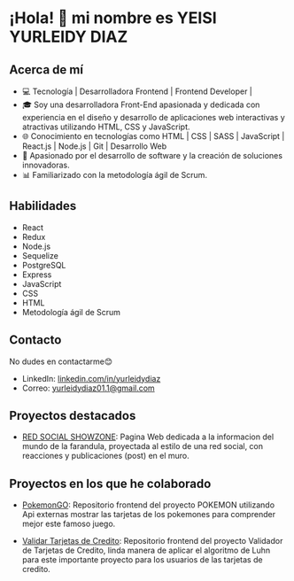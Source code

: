 # ¡Hola! 👋 mi nombre es YEISI YURLEIDY DIAZ 

## Acerca de mí
- 💻 Tecnología | Desarrolladora Frontend | Frontend Developer | 
- 🎓 Soy una desarrolladora Front-End apasionada y dedicada con experiencia en el diseño y desarrollo de aplicaciones web        interactivas y atractivas utilizando HTML, CSS y JavaScript.
- 🌐 Conocimiento en tecnologías como HTML | CSS | SASS | JavaScript | React.js | Node.js | Git | Desarrollo Web
- 🚀 Apasionado por el desarrollo de software y la creación de soluciones innovadoras.
- 📊 Familiarizado con la metodología ágil de Scrum.

## Habilidades
- React
- Redux
- Node.js
- Sequelize
- PostgreSQL
- Express
- JavaScript
- CSS
- HTML
- Metodología ágil de Scrum

## Contacto
No dudes en contactarme😊 
- LinkedIn: [linkedin.com/in/yurleidydiaz]([https://www.linkedin.com/in/carlosnr9/](https://www.linkedin.com/in/yurleidy-diaz-638112271/))
- Correo: yurleidydiaz01.1@gmail.com

## Proyectos destacados
- [RED SOCIAL SHOWZONE](https://github.com/YEISIDIAZ/DEV004-social-network): Pagina Web dedicada a la informacion del mundo de la farandula, proyectada al estilo de una red social, con reacciones y publicaciones (post) en el muro.

## Proyectos en los que he colaborado
- [PokemonGO](https://github.com/YEISIDIAZ/DEV004-data-lovers): Repositorio frontend del proyecto POKEMON utilizando Api externas mostrar las tarjetas de los pokemones para comprender mejor este famoso juego.

- [Validar Tarjetas de Credito](https://github.com/YEISIDIAZ/DEV004-card-validationParteB): Repositorio frontend del proyecto Validador de Tarjetas de Credito, linda manera de aplicar el algoritmo de Luhn para este importante proyecto para los usuarios de las tarjetas de credito.
